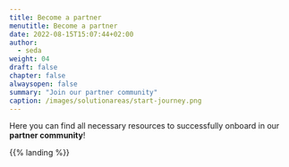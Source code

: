 ```yaml
---
title: Become a partner
menutitle: Become a partner
date: 2022-08-15T15:07:44+02:00
author: 
  - seda
weight: 04
draft: false
chapter: false
alwaysopen: false
summary: "Join our partner community"
caption: /images/solutionareas/start-journey.png
---
```


Here you can find all necessary resources to successfully onboard in our **partner community**!

{{% landing %}}